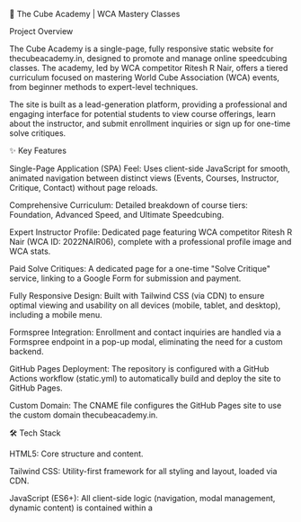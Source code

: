 🧩 The Cube Academy | WCA Mastery Classes

Project Overview

The Cube Academy is a single-page, fully responsive static website for thecubeacademy.in, designed to promote and manage online speedcubing classes. The academy, led by WCA competitor Ritesh R Nair, offers a tiered curriculum focused on mastering World Cube Association (WCA) events, from beginner methods to expert-level techniques.

The site is built as a lead-generation platform, providing a professional and engaging interface for potential students to view course offerings, learn about the instructor, and submit enrollment inquiries or sign up for one-time solve critiques.

✨ Key Features

Single-Page Application (SPA) Feel: Uses client-side JavaScript for smooth, animated navigation between distinct views (Events, Courses, Instructor, Critique, Contact) without page reloads.

Comprehensive Curriculum: Detailed breakdown of course tiers: Foundation, Advanced Speed, and Ultimate Speedcubing.

Expert Instructor Profile: Dedicated page featuring WCA competitor Ritesh R Nair (WCA ID: 2022NAIR06), complete with a professional profile image and WCA stats.

Paid Solve Critiques: A dedicated page for a one-time "Solve Critique" service, linking to a Google Form for submission and payment.

Fully Responsive Design: Built with Tailwind CSS (via CDN) to ensure optimal viewing and usability on all devices (mobile, tablet, and desktop), including a mobile menu.

Formspree Integration: Enrollment and contact inquiries are handled via a Formspree endpoint in a pop-up modal, eliminating the need for a custom backend.

GitHub Pages Deployment: The repository is configured with a GitHub Actions workflow (static.yml) to automatically build and deploy the site to GitHub Pages.

Custom Domain: The CNAME file configures the GitHub Pages site to use the custom domain thecubeacademy.in.

🛠 Tech Stack

HTML5: Core structure and content.

Tailwind CSS: Utility-first framework for all styling and layout, loaded via CDN.

JavaScript (ES6+): All client-side logic (navigation, modal management, dynamic content) is contained within a <script> tag in index.html.

Formspree: Backend service for handling form submissions.

GitHub Actions: For CI/CD and deployment to GitHub Pages.

🚀 Local Setup & Running the Site

This project is a single static HTML file and requires no complex setup or server to run locally.

Clone the Repository:

git clone [https://github.com/riteshrnair345/thecubeacademy.git](https://github.com/riteshrnair345/thecubeacademy.git)
cd thecubeacademy


Ensure Assets are Present:
Verify that the image files (like PHOTO-2025-05-15-21-55-37.jpg) are in the same directory as index.html.

Run Locally (Easiest Method):
Simply double-click the index.html file in your file explorer. It will open directly in your default web browser.

Run with VS Code (Recommended for Development):

Install the "Live Server" extension (by Ritwick Dey) in VS Code.

Right-click index.html and select "Open with Live Server" to view the site. This will also enable automatic browser refreshing whenever you save changes.

(Note: The style.css and script.js files in the repository are minimal and not currently used by index.html. All core CSS and JavaScript logic is embedded directly within index.html.)
